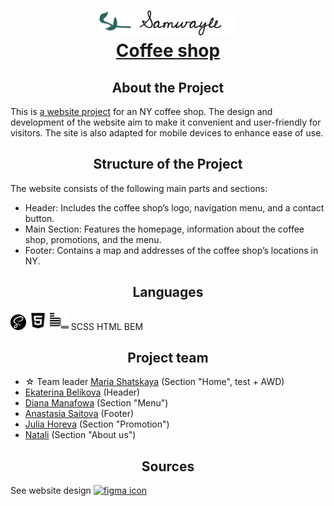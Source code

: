 <h1 align="center"><a href="https://makfluffy575.github.io/1st_team_project/"><img src="https://github.com/makfluffy575/1st_team_project/blob/main/assets/icons/logo.svg" alt="logo" height="40"/> <br/> Coffee shop</a></h1>
<h2 align="center">About the Project</h2>
<p>This is <a href="https://makfluffy575.github.io/1st_team_project/">a website project</a> for an NY coffee shop. The design and development of the website aim to make it convenient and user-friendly for visitors. The site is also adapted for mobile devices to enhance ease of use.</p>
<h2 align="center">Structure of the Project</h2>
<p>The website consists of the following main parts and sections:</p>
<ul> 
  <li>Header: Includes the coffee shop’s logo, navigation menu, and a contact button.</li>
  <li>Main Section: Features the homepage, information about the coffee shop, promotions, and the menu.</li>
  <li>Footer: Contains a map and addresses of the coffee shop’s locations in NY.</li>
</ul>
<h2 align="center">Languages</h2>

<tr>
        <th><img src="./assets/icons/readme_icons/sass.svg" alt="icon sass" height="25" /></th>
        <th><img src="./assets/icons/readme_icons/html.svg" alt="icon html" height="30"/></th>
        <th><img src="./assets/icons/readme_icons/bem.svg" alt="icon html" height="30"/></th>
    </tr>
    <tr>
        <td>SCSS</td>
        <td>HTML</td>
        <td>BEM</td>
    </tr>

<h2 align="center">Project team</h2>
<ul> 
  <li>&#9734; Team leader <a href="https://github.com/makfluffy575">Maria Shatskaya</a> (Section "Home", test + AWD)</li>
  <li><a href="https://github.com/belikovaekaterina">Ekaterina Belikova</a> (Header)</li>
  <li><a href="https://github.com/DianaManafowa">Diana Manafowa</a> (Section "Menu")</li>
  <li><a href="https://github.com/saitovaan35">Anastasia Saitova</a> (Footer)</li>
  <li><a href="https://github.com/Julia024">Julia Horeva</a> (Section "Promotion")</li>
  <li><a href="https://github.com/Natali1802">Natali</a> (Section "About us")</li>
</ul>
<h2 align="center">Sources</h2>
See website design <a href="https://www.figma.com/design/jQlz9F1iz0ysmazPkwwirI/Samwyle-(Community)-(Copy)?node-id=0-1&node-type=canvas&t=GdGy9NRuRdJRY4ET-0"> <img src="https://cdn4.iconfinder.com/data/icons/logos-brands-in-colors/3000/figma-logo-1024.png" alt="figma icon" height="40"/></a>
